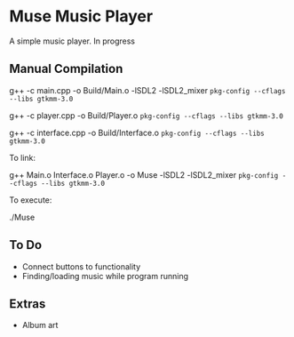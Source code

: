 # Muse Music Player

A simple music player. In progress

## Manual Compilation

g++ -c main.cpp -o Build/Main.o -lSDL2 -lSDL2_mixer `pkg-config --cflags --libs gtkmm-3.0`

g++ -c player.cpp -o Build/Player.o `pkg-config --cflags --libs gtkmm-3.0`

g++ -c interface.cpp -o Build/Interface.o `pkg-config --cflags --libs gtkmm-3.0`

To link:

g++ Main.o Interface.o Player.o -o Muse -lSDL2 -lSDL2_mixer `pkg-config --cflags --libs gtkmm-3.0`

To execute:

./Muse

## To Do

- Connect buttons to functionality
- Finding/loading music while program running


## Extras
- Album art
